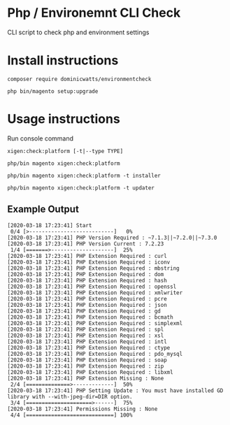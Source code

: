 # Php / Environemnt CLI Check

CLI script to check php and environment settings

# Install instructions #

`composer require dominicwatts/environmentcheck`

`php bin/magento setup:upgrade`

# Usage instructions #

Run console command

`xigen:check:platform [-t|--type TYPE]`

    php/bin magento xigen:check:platform

    php/bin magento xigen:check:platform -t installer

    php/bin magento xigen:check:platform -t updater

## Example Output

```
[2020-03-18 17:23:41] Start
 0/4 [>---------------------------]   0%
[2020-03-18 17:23:41] PHP Version Required : ~7.1.3||~7.2.0||~7.3.0
[2020-03-18 17:23:41] PHP Version Current : 7.2.23
 1/4 [=======>--------------------]  25%
[2020-03-18 17:23:41] PHP Extension Required : curl
[2020-03-18 17:23:41] PHP Extension Required : iconv
[2020-03-18 17:23:41] PHP Extension Required : mbstring
[2020-03-18 17:23:41] PHP Extension Required : dom
[2020-03-18 17:23:41] PHP Extension Required : hash
[2020-03-18 17:23:41] PHP Extension Required : openssl
[2020-03-18 17:23:41] PHP Extension Required : xmlwriter
[2020-03-18 17:23:41] PHP Extension Required : pcre
[2020-03-18 17:23:41] PHP Extension Required : json
[2020-03-18 17:23:41] PHP Extension Required : gd
[2020-03-18 17:23:41] PHP Extension Required : bcmath
[2020-03-18 17:23:41] PHP Extension Required : simplexml
[2020-03-18 17:23:41] PHP Extension Required : spl
[2020-03-18 17:23:41] PHP Extension Required : xsl
[2020-03-18 17:23:41] PHP Extension Required : intl
[2020-03-18 17:23:41] PHP Extension Required : ctype
[2020-03-18 17:23:41] PHP Extension Required : pdo_mysql
[2020-03-18 17:23:41] PHP Extension Required : soap
[2020-03-18 17:23:41] PHP Extension Required : zip
[2020-03-18 17:23:41] PHP Extension Required : libxml
[2020-03-18 17:23:41] PHP Extension Missing : None
 2/4 [==============>-------------]  50%
[2020-03-18 17:23:41] PHP Setting Update : You must have installed GD library with --with-jpeg-dir=DIR option.
 3/4 [=====================>------]  75%
[2020-03-18 17:23:41] Permissions Missing : None
 4/4 [============================] 100%
```